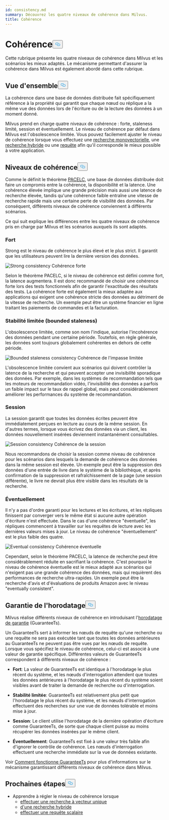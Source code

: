```yaml
---
id: consistency.md
summary: Découvrez les quatre niveaux de cohérence dans Milvus.
title: Cohérence
---
```

<h1 id="Consistency" class="common-anchor-header">Cohérence<button data-href="#Consistency" class="anchor-icon" translate="no">
      <svg translate="no"
        aria-hidden="true"
        focusable="false"
        height="20"
        version="1.1"
        viewBox="0 0 16 16"
        width="16"
      >
        <path
          fill="#0092E4"
          fill-rule="evenodd"
          d="M4 9h1v1H4c-1.5 0-3-1.69-3-3.5S2.55 3 4 3h4c1.45 0 3 1.69 3 3.5 0 1.41-.91 2.72-2 3.25V8.59c.58-.45 1-1.27 1-2.09C10 5.22 8.98 4 8 4H4c-.98 0-2 1.22-2 2.5S3 9 4 9zm9-3h-1v1h1c1 0 2 1.22 2 2.5S13.98 12 13 12H9c-.98 0-2-1.22-2-2.5 0-.83.42-1.64 1-2.09V6.25c-1.09.53-2 1.84-2 3.25C6 11.31 7.55 13 9 13h4c1.45 0 3-1.69 3-3.5S14.5 6 13 6z"
        ></path>
      </svg>
    </button></h1><p>Cette rubrique présente les quatre niveaux de cohérence dans Milvus et les scénarios les mieux adaptés. Le mécanisme permettant d'assurer la cohérence dans Milvus est également abordé dans cette rubrique.</p>
<h2 id="Overview" class="common-anchor-header">Vue d'ensemble<button data-href="#Overview" class="anchor-icon" translate="no">
      <svg translate="no"
        aria-hidden="true"
        focusable="false"
        height="20"
        version="1.1"
        viewBox="0 0 16 16"
        width="16"
      >
        <path
          fill="#0092E4"
          fill-rule="evenodd"
          d="M4 9h1v1H4c-1.5 0-3-1.69-3-3.5S2.55 3 4 3h4c1.45 0 3 1.69 3 3.5 0 1.41-.91 2.72-2 3.25V8.59c.58-.45 1-1.27 1-2.09C10 5.22 8.98 4 8 4H4c-.98 0-2 1.22-2 2.5S3 9 4 9zm9-3h-1v1h1c1 0 2 1.22 2 2.5S13.98 12 13 12H9c-.98 0-2-1.22-2-2.5 0-.83.42-1.64 1-2.09V6.25c-1.09.53-2 1.84-2 3.25C6 11.31 7.55 13 9 13h4c1.45 0 3-1.69 3-3.5S14.5 6 13 6z"
        ></path>
      </svg>
    </button></h2><p>La cohérence dans une base de données distribuée fait spécifiquement référence à la propriété qui garantit que chaque nœud ou réplique a la même vue des données lors de l'écriture ou de la lecture des données à un moment donné.</p>
<p>Milvus prend en charge quatre niveaux de cohérence : forte, staleness limité, session et éventuellement. Le niveau de cohérence par défaut dans Milvus est l'obsolescence limitée.  Vous pouvez facilement ajuster le niveau de cohérence lorsque vous effectuez une <a href="/docs/fr/v2.4.x/single-vector-search.md">recherche monovectorielle</a>, une <a href="/docs/fr/v2.4.x/multi-vector-search.md">recherche hybride</a> ou une <a href="/docs/fr/v2.4.x/get-and-scalar-query.md">requête</a> afin qu'il corresponde le mieux possible à votre application.</p>
<h2 id="Consistency-levels" class="common-anchor-header">Niveaux de cohérence<button data-href="#Consistency-levels" class="anchor-icon" translate="no">
      <svg translate="no"
        aria-hidden="true"
        focusable="false"
        height="20"
        version="1.1"
        viewBox="0 0 16 16"
        width="16"
      >
        <path
          fill="#0092E4"
          fill-rule="evenodd"
          d="M4 9h1v1H4c-1.5 0-3-1.69-3-3.5S2.55 3 4 3h4c1.45 0 3 1.69 3 3.5 0 1.41-.91 2.72-2 3.25V8.59c.58-.45 1-1.27 1-2.09C10 5.22 8.98 4 8 4H4c-.98 0-2 1.22-2 2.5S3 9 4 9zm9-3h-1v1h1c1 0 2 1.22 2 2.5S13.98 12 13 12H9c-.98 0-2-1.22-2-2.5 0-.83.42-1.64 1-2.09V6.25c-1.09.53-2 1.84-2 3.25C6 11.31 7.55 13 9 13h4c1.45 0 3-1.69 3-3.5S14.5 6 13 6z"
        ></path>
      </svg>
    </button></h2><p>Comme le définit le théorème <a href="https://en.wikipedia.org/wiki/PACELC_theorem">PACELC</a>, une base de données distribuée doit faire un compromis entre la cohérence, la disponibilité et la latence. Une cohérence élevée implique une grande précision mais aussi une latence de recherche élevée, tandis qu'une cohérence faible entraîne une vitesse de recherche rapide mais une certaine perte de visibilité des données. Par conséquent, différents niveaux de cohérence conviennent à différents scénarios.</p>
<p>Ce qui suit explique les différences entre les quatre niveaux de cohérence pris en charge par Milvus et les scénarios auxquels ils sont adaptés.</p>
<h3 id="Strong" class="common-anchor-header">Fort</h3><p>Strong est le niveau de cohérence le plus élevé et le plus strict. Il garantit que les utilisateurs peuvent lire la dernière version des données.</p>
<p>
  
   <span class="img-wrapper"> <img translate="no" src="/docs/v2.4.x/assets/Consistency_Strong.png" alt="Strong consistency" class="doc-image" id="strong-consistency" />
   </span> <span class="img-wrapper"> <span>Cohérence forte</span> </span></p>
<p>Selon le théorème PACELC, si le niveau de cohérence est défini comme fort, la latence augmentera. Il est donc recommandé de choisir une cohérence forte lors des tests fonctionnels afin de garantir l'exactitude des résultats des tests. La cohérence forte est également la mieux adaptée aux applications qui exigent une cohérence stricte des données au détriment de la vitesse de recherche. Un exemple peut être un système financier en ligne traitant les paiements de commandes et la facturation.</p>
<h3 id="Bounded-staleness" class="common-anchor-header">Stabilité limitée (bounded staleness)</h3><p>L'obsolescence limitée, comme son nom l'indique, autorise l'incohérence des données pendant une certaine période. Toutefois, en règle générale, les données sont toujours globalement cohérentes en dehors de cette période.</p>
<p>
  
   <span class="img-wrapper"> <img translate="no" src="/docs/v2.4.x/assets/Consistency_Bounded.png" alt="Bounded staleness consistency" class="doc-image" id="bounded-staleness-consistency" />
   </span> <span class="img-wrapper"> <span>Cohérence de l'impasse limitée</span> </span></p>
<p>L'obsolescence limitée convient aux scénarios qui doivent contrôler la latence de la recherche et qui peuvent accepter une invisibilité sporadique des données. Par exemple, dans les systèmes de recommandation tels que les moteurs de recommandation vidéo, l'invisibilité des données a parfois un faible impact sur le taux de rappel global, mais peut considérablement améliorer les performances du système de recommandation.</p>
<h3 id="Session" class="common-anchor-header">Session</h3><p>La session garantit que toutes les données écrites peuvent être immédiatement perçues en lecture au cours de la même session. En d'autres termes, lorsque vous écrivez des données via un client, les données nouvellement insérées deviennent instantanément consultables.</p>
<p>
  
   <span class="img-wrapper"> <img translate="no" src="/docs/v2.4.x/assets/Consistency_Session.png" alt="Session consistency" class="doc-image" id="session-consistency" />
   </span> <span class="img-wrapper"> <span>Cohérence de la session</span> </span></p>
<p>Nous recommandons de choisir la session comme niveau de cohérence pour les scénarios dans lesquels la demande de cohérence des données dans la même session est élevée. Un exemple peut être la suppression des données d'une entrée de livre dans le système de la bibliothèque, et après confirmation de la suppression et rafraîchissement de la page (une session différente), le livre ne devrait plus être visible dans les résultats de la recherche.</p>
<h3 id="Eventually" class="common-anchor-header">Éventuellement</h3><p>Il n'y a pas d'ordre garanti pour les lectures et les écritures, et les répliques finissent par converger vers le même état si aucune autre opération d'écriture n'est effectuée. Dans le cas d'une cohérence &quot;éventuelle&quot;, les répliques commencent à travailler sur les requêtes de lecture avec les dernières valeurs mises à jour. Le niveau de cohérence "éventuellement" est le plus faible des quatre.</p>
<p>
  
   <span class="img-wrapper"> <img translate="no" src="/docs/v2.4.x/assets/Consistency_Eventual.png" alt="Eventual consistency" class="doc-image" id="eventual-consistency" />
   </span> <span class="img-wrapper"> <span>Cohérence éventuelle</span> </span></p>
<p>Cependant, selon le théorème PACELC, la latence de recherche peut être considérablement réduite en sacrifiant la cohérence. C'est pourquoi le niveau de cohérence éventuelle est le mieux adapté aux scénarios qui n'exigent pas une grande cohérence des données, mais qui requièrent des performances de recherche ultra-rapides. Un exemple peut être la recherche d'avis et d'évaluations de produits Amazon avec le niveau "eventually consistent".</p>
<h2 id="Guarantee-timestamp" class="common-anchor-header">Garantie de l'horodatage<button data-href="#Guarantee-timestamp" class="anchor-icon" translate="no">
      <svg translate="no"
        aria-hidden="true"
        focusable="false"
        height="20"
        version="1.1"
        viewBox="0 0 16 16"
        width="16"
      >
        <path
          fill="#0092E4"
          fill-rule="evenodd"
          d="M4 9h1v1H4c-1.5 0-3-1.69-3-3.5S2.55 3 4 3h4c1.45 0 3 1.69 3 3.5 0 1.41-.91 2.72-2 3.25V8.59c.58-.45 1-1.27 1-2.09C10 5.22 8.98 4 8 4H4c-.98 0-2 1.22-2 2.5S3 9 4 9zm9-3h-1v1h1c1 0 2 1.22 2 2.5S13.98 12 13 12H9c-.98 0-2-1.22-2-2.5 0-.83.42-1.64 1-2.09V6.25c-1.09.53-2 1.84-2 3.25C6 11.31 7.55 13 9 13h4c1.45 0 3-1.69 3-3.5S14.5 6 13 6z"
        ></path>
      </svg>
    </button></h2><p>Milvus réalise différents niveaux de cohérence en introduisant l'<a href="https://github.com/milvus-io/milvus/blob/f3f46d3bb2dcae2de0bdb7bc0f7b20a72efceaab/docs/developer_guides/how-guarantee-ts-works.md">horodatage de garantie</a> (GuaranteeTs).</p>
<p>Un GuaranteeTs sert à informer les nœuds de requête qu'une recherche ou une requête ne sera pas exécutée tant que toutes les données antérieures au GuaranteeTs ne peuvent pas être vues par les nœuds de requête. Lorsque vous spécifiez le niveau de cohérence, celui-ci est associé à une valeur de garantie spécifique. Différentes valeurs de GuaranteeTs correspondent à différents niveaux de cohérence :</p>
<ul>
<li><p><strong>Fort</strong>: La valeur de GuaranteeTs est identique à l'horodatage le plus récent du système, et les nœuds d'interrogation attendent que toutes les données antérieures à l'horodatage le plus récent du système soient visibles avant de traiter la demande de recherche ou d'interrogation.</p></li>
<li><p><strong>Stabilité limitée</strong>: GuaranteeTs est relativement plus petit que l'horodatage le plus récent du système, et les nœuds d'interrogation effectuent des recherches sur une vue de données tolérable et moins mise à jour.</p></li>
<li><p><strong>Session</strong>: Le client utilise l'horodatage de la dernière opération d'écriture comme GuaranteeTs, de sorte que chaque client puisse au moins récupérer les données insérées par le même client.</p></li>
<li><p><strong>Éventuellement</strong>: GuaranteeTs est fixé à une valeur très faible afin d'ignorer le contrôle de cohérence. Les nœuds d'interrogation effectuent une recherche immédiate sur la vue de données existante.</p></li>
</ul>
<p>Voir <a href="https://github.com/milvus-io/milvus/blob/f3f46d3bb2dcae2de0bdb7bc0f7b20a72efceaab/docs/developer_guides/how-guarantee-ts-works.md">Comment fonctionne GuaranteeTs</a> pour plus d'informations sur le mécanisme garantissant différents niveaux de cohérence dans Milvus.</p>
<h2 id="Whats-next" class="common-anchor-header">Prochaines étapes<button data-href="#Whats-next" class="anchor-icon" translate="no">
      <svg translate="no"
        aria-hidden="true"
        focusable="false"
        height="20"
        version="1.1"
        viewBox="0 0 16 16"
        width="16"
      >
        <path
          fill="#0092E4"
          fill-rule="evenodd"
          d="M4 9h1v1H4c-1.5 0-3-1.69-3-3.5S2.55 3 4 3h4c1.45 0 3 1.69 3 3.5 0 1.41-.91 2.72-2 3.25V8.59c.58-.45 1-1.27 1-2.09C10 5.22 8.98 4 8 4H4c-.98 0-2 1.22-2 2.5S3 9 4 9zm9-3h-1v1h1c1 0 2 1.22 2 2.5S13.98 12 13 12H9c-.98 0-2-1.22-2-2.5 0-.83.42-1.64 1-2.09V6.25c-1.09.53-2 1.84-2 3.25C6 11.31 7.55 13 9 13h4c1.45 0 3-1.69 3-3.5S14.5 6 13 6z"
        ></path>
      </svg>
    </button></h2><ul>
<li>Apprendre à régler le niveau de cohérence lorsque<ul>
<li><a href="/docs/fr/v2.4.x/single-vector-search.md">effectuer une recherche à vecteur unique</a></li>
<li><a href="/docs/fr/v2.4.x/multi-vector-search.md">d'une recherche hybride</a></li>
<li><a href="/docs/fr/v2.4.x/get-and-scalar-query.md">effectuer une requête scalaire</a></li>
</ul></li>
</ul>
